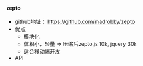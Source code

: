 #### zepto
* github地址： https://github.com/madrobby/zepto
* 优点
    * 模块化
    * 体积小，轻量 => 压缩后zepto.js 10k, jquery 30k
    * 适合移动端开发
* API
    